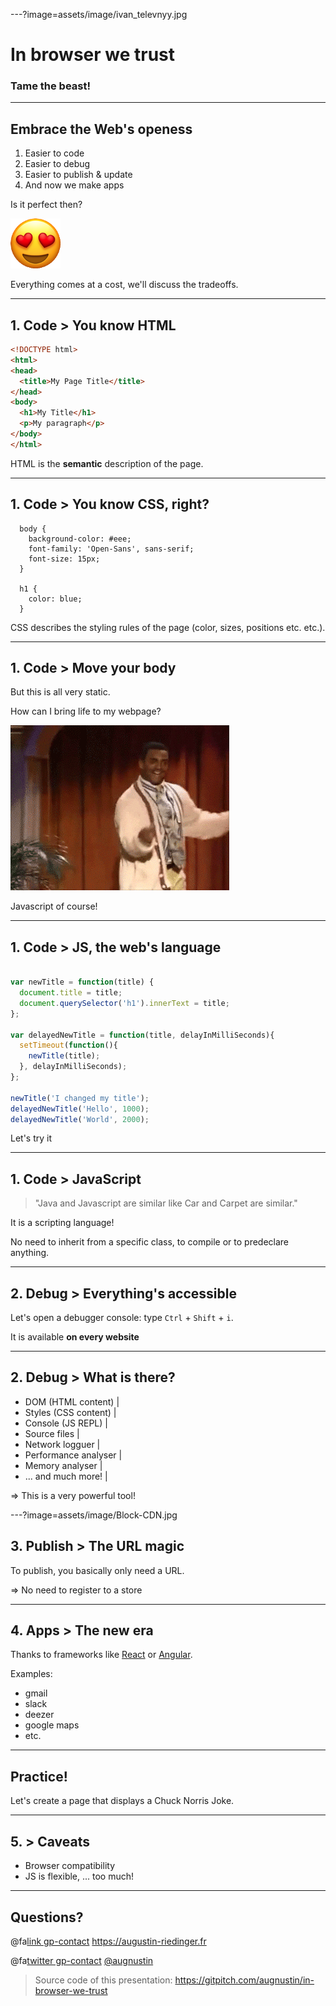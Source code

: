 ---?image=assets/image/ivan_televnyy.jpg

# In browser we trust

### Tame the beast!

---

## Embrace the Web's openess

1. Easier to code
2. Easier to debug
3. Easier to publish & update
4. And now we make apps

Is it perfect then?

![](assets/image/smiling-face-with-heart-eyes.png)

Everything comes at a cost, we'll discuss the tradeoffs.

---

## 1. Code > You know HTML

```html
<!DOCTYPE html>
<html>
<head>
  <title>My Page Title</title>
</head>
<body>
  <h1>My Title</h1>
  <p>My paragraph</p>
</body>
</html>
```

HTML is the **semantic** description of the page.

---

## 1. Code > You know CSS, right?

```
  body {
    background-color: #eee;
    font-family: 'Open-Sans', sans-serif;
    font-size: 15px;
  }

  h1 {
    color: blue;
  }
```

CSS describes the styling rules of the page (color, sizes, positions etc. etc.).

---

## 1. Code > Move your body

But this is all very static.

How can I bring life to my webpage?

![](assets/image/giphy.gif)

<div class="fragment">
Javascript of course!
</div>

---

## 1. Code > JS, the web's language


```javascript

var newTitle = function(title) {
  document.title = title;
  document.querySelector('h1').innerText = title;
};

var delayedNewTitle = function(title, delayInMilliSeconds){
  setTimeout(function(){
    newTitle(title);
  }, delayInMilliSeconds);
};

newTitle('I changed my title');
delayedNewTitle('Hello', 1000);
delayedNewTitle('World', 2000);

```

Let's try it

---

## 1. Code > Java**Script**

> "Java and Javascript are similar like Car and Carpet are similar."

It is a scripting language!

No need to inherit from a specific class, to compile or to predeclare anything.

---

## 2. Debug > Everything's accessible

Let's open a debugger console: type `Ctrl` + `Shift` + `i`.

It is available **on every website**

---

## 2. Debug > What is there?

- DOM (HTML content) |
- Styles (CSS content) |
- Console (JS REPL) |
- Source files |
- Network logguer |
- Performance analyser |
- Memory analyser |
- ... and much more! |

=> This is a very powerful tool!

---?image=assets/image/Block-CDN.jpg

<div class="inverted-colors">
  <h2>3. Publish > The URL magic</h2>

  <p>To publish, you basically only need a URL.</p>

  <p>=> No need to register to a store</p>
</div>

---

## 4. Apps > The new era

Thanks to frameworks like [React](https://reactjs.org/) or [Angular](https://angularjs.org/).

Examples:
- gmail
- slack
- deezer
- google maps
- etc.

---

## Practice!

Let's create a page that displays a Chuck Norris Joke.

---

## 5. > Caveats

- Browser compatibility
- JS is flexible, ... too much!

---

## Questions?

@fa[link gp-contact]() https://augustin-riedinger.fr

@fa[twitter gp-contact]() [@augnustin](https://twitter.com/Augnustin)

> Source code of this presentation: https://gitpitch.com/augnustin/in-browser-we-trust